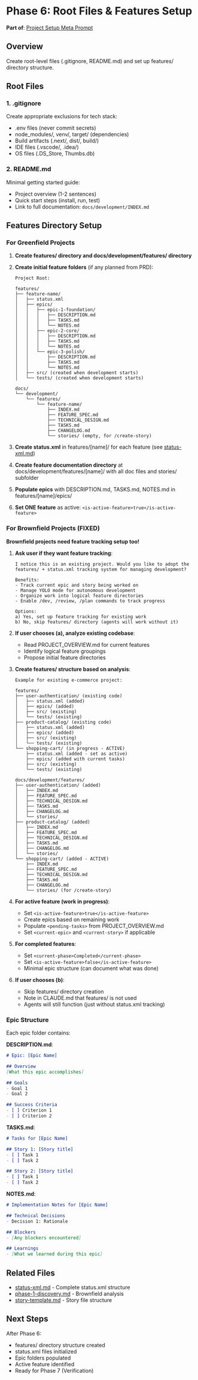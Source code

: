 # Phase 6: Root Files & Features Setup

**Part of**: [Project Setup Meta Prompt](../project-setup-meta-prompt.md)

## Overview

Create root-level files (.gitignore, README.md) and set up features/ directory structure.

## Root Files

### 1. .gitignore
Create appropriate exclusions for tech stack:
- .env files (never commit secrets)
- node_modules/, venv/, target/ (dependencies)
- Build artifacts (.next/, dist/, build/)
- IDE files (.vscode/, .idea/)
- OS files (.DS_Store, Thumbs.db)

### 2. README.md
Minimal getting started guide:
- Project overview (1-2 sentences)
- Quick start steps (install, run, test)
- Link to full documentation: `docs/development/INDEX.md`

## Features Directory Setup

### For Greenfield Projects

1. **Create features/ directory and docs/development/features/ directory**
2. **Create initial feature folders** (if any planned from PRD):
   ```
   Project Root:

   features/
   ├── feature-name/
   │   ├── status.xml
   │   ├── epics/
   │   │   ├── epic-1-foundation/
   │   │   │   ├── DESCRIPTION.md
   │   │   │   ├── TASKS.md
   │   │   │   └── NOTES.md
   │   │   ├── epic-2-core/
   │   │   │   ├── DESCRIPTION.md
   │   │   │   ├── TASKS.md
   │   │   │   └── NOTES.md
   │   │   └── epic-3-polish/
   │   │       ├── DESCRIPTION.md
   │   │       ├── TASKS.md
   │   │       └── NOTES.md
   │   ├── src/ (created when development starts)
   │   └── tests/ (created when development starts)

   docs/
   └── development/
       └── features/
           └── feature-name/
               ├── INDEX.md
               ├── FEATURE_SPEC.md
               ├── TECHNICAL_DESIGN.md
               ├── TASKS.md
               ├── CHANGELOG.md
               └── stories/ (empty, for /create-story)
   ```

3. **Create status.xml** in features/[name]/ for each feature (see [status-xml.md](../reference/status-xml.md))
4. **Create feature documentation directory** at docs/development/features/[name]/ with all doc files and stories/ subfolder
5. **Populate epics** with DESCRIPTION.md, TASKS.md, NOTES.md in features/[name]/epics/
6. **Set ONE feature** as active: `<is-active-feature>true</is-active-feature>`

### For Brownfield Projects (FIXED)

**Brownfield projects need feature tracking setup too!**

1. **Ask user if they want feature tracking**:
   ```
   I notice this is an existing project. Would you like to adopt the
   features/ + status.xml tracking system for managing development?
   
   Benefits:
   - Track current epic and story being worked on
   - Manage YOLO mode for autonomous development
   - Organize work into logical feature directories
   - Enable /dev, /review, /plan commands to track progress
   
   Options:
   a) Yes, set up feature tracking for existing work
   b) No, skip features/ directory (agents will work without it)
   ```

2. **If user chooses (a), analyze existing codebase**:
   - Read PROJECT_OVERVIEW.md for current features
   - Identify logical feature groupings
   - Propose initial feature directories

3. **Create features/ structure based on analysis**:
   ```
   Example for existing e-commerce project:

   features/
   ├── user-authentication/ (existing code)
   │   ├── status.xml (added)
   │   ├── epics/ (added)
   │   ├── src/ (existing)
   │   └── tests/ (existing)
   ├── product-catalog/ (existing code)
   │   ├── status.xml (added)
   │   ├── epics/ (added)
   │   ├── src/ (existing)
   │   └── tests/ (existing)
   └── shopping-cart/ (in progress - ACTIVE)
       ├── status.xml (added - set as active)
       ├── epics/ (added with current tasks)
       ├── src/ (existing)
       └── tests/ (existing)

   docs/development/features/
   ├── user-authentication/ (added)
   │   ├── INDEX.md
   │   ├── FEATURE_SPEC.md
   │   ├── TECHNICAL_DESIGN.md
   │   ├── TASKS.md
   │   ├── CHANGELOG.md
   │   └── stories/
   ├── product-catalog/ (added)
   │   ├── INDEX.md
   │   ├── FEATURE_SPEC.md
   │   ├── TECHNICAL_DESIGN.md
   │   ├── TASKS.md
   │   ├── CHANGELOG.md
   │   └── stories/
   └── shopping-cart/ (added - ACTIVE)
       ├── INDEX.md
       ├── FEATURE_SPEC.md
       ├── TECHNICAL_DESIGN.md
       ├── TASKS.md
       ├── CHANGELOG.md
       └── stories/ (for /create-story)
   ```

4. **For active feature (work in progress)**:
   - Set `<is-active-feature>true</is-active-feature>`
   - Create epics based on remaining work
   - Populate `<pending-tasks>` from PROJECT_OVERVIEW.md
   - Set `<current-epic>` and `<current-story>` if applicable

5. **For completed features**:
   - Set `<current-phase>Completed</current-phase>`
   - Set `<is-active-feature>false</is-active-feature>`
   - Minimal epic structure (can document what was done)

6. **If user chooses (b)**:
   - Skip features/ directory creation
   - Note in CLAUDE.md that features/ is not used
   - Agents will still function (just without status.xml tracking)

### Epic Structure

Each epic folder contains:

**DESCRIPTION.md**:
```markdown
# Epic: [Epic Name]

## Overview
[What this epic accomplishes]

## Goals
- Goal 1
- Goal 2

## Success Criteria
- [ ] Criterion 1
- [ ] Criterion 2
```

**TASKS.md**:
```markdown
# Tasks for [Epic Name]

## Story 1: [Story title]
- [ ] Task 1
- [ ] Task 2

## Story 2: [Story title]
- [ ] Task 1
- [ ] Task 2
```

**NOTES.md**:
```markdown
# Implementation Notes for [Epic Name]

## Technical Decisions
- Decision 1: Rationale

## Blockers
- [Any blockers encountered]

## Learnings
- [What we learned during this epic]
```

## Related Files
- [status-xml.md](../reference/status-xml.md) - Complete status.xml structure
- [phase-1-discovery.md](phase-1-discovery.md) - Brownfield analysis
- [story-template.md](../templates/story-template.md) - Story file structure

## Next Steps

After Phase 6:
- features/ directory structure created
- status.xml files initialized
- Epic folders populated
- Active feature identified
- Ready for Phase 7 (Verification)
